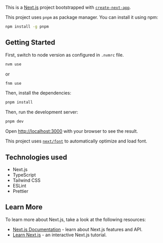 This is a [Next.js](https://nextjs.org) project bootstrapped with [`create-next-app`](https://nextjs.org/docs/app/api-reference/cli/create-next-app).

This project uses `pnpm` as package manager. You can install it using npm:

```bash
npm install -g pnpm
```

## Getting Started

First, switch to node version as configured in `.nvmrc` file.

```bash
nvm use
```

or

```bash
fnm use
```

Then, install the dependencies:

```bash
pnpm install
```

Then, run the development server:

```bash
pnpm dev
```

Open [http://localhost:3000](http://localhost:3000) with your browser to see the result.

This project uses [`next/font`](https://nextjs.org/docs/app/building-your-application/optimizing/fonts) to automatically optimize and load font.

## Technologies used

- Next.js
- TypeScript
- Tailwind CSS
- ESLint
- Prettier

## Learn More

To learn more about Next.js, take a look at the following resources:

- [Next.js Documentation](https://nextjs.org/docs) - learn about Next.js features and API.
- [Learn Next.js](https://nextjs.org/learn) - an interactive Next.js tutorial.
